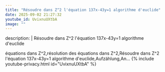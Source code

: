 ```yaml
---
title: "Résoudre dans Z^2 l'équation 137x-43y=1 algorithme d'euclide"
date: 2025-09-02 21:27:32 
youtube_id: UvixnuUXtbA
image: ""
---
```

description: |
  Résoudre dans Z^2 l'équation 137x-43y=1 algorithme d'euclide
  
  équations dans Z^2,résolution des équations dans Z^2,Résoudre dans Z^2 l'équation 137x-43y=1 algorithme d'euclide,Aufzählung,An...
{% include youtube-privacy.html id="UvixnuUXtbA" %}
